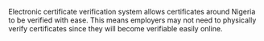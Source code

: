 Electronic certificate verification system allows certificates around Nigeria to be verified with ease. 
This means employers may not need to physically verify certificates since they will become verifiable
easily online.